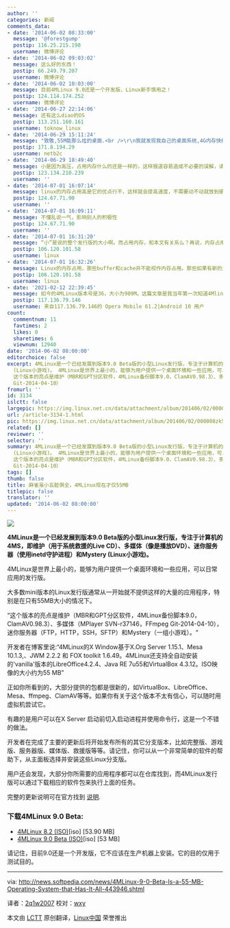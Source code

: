```yaml
---
author: ''
categories: 新闻
comments_data:
- date: '2014-06-02 08:33:00'
  message: '@forestgump'
  postip: 116.25.215.198
  username: 微博评论
- date: '2014-06-02 09:03:02'
  message: 这么好的东西！
  postip: 66.249.79.207
  username: 微博评论
- date: '2014-06-02 10:03:00'
  message: 目前4MLinux 9.0还是一个开发版，Linux新手慎用之！
  postip: 124.114.174.252
  username: 微博评论
- date: '2014-06-27 22:14:06'
  message: 还有这么diao的OS
  postip: 113.251.160.161
  username: toknow_linux
- date: '2014-06-29 15:11:24'
  message: "致敬,55M能那么炫的桌面.<br />\r\n我就发现我自己的桌面系统,4G内存快给我吃完了."
  postip: 171.8.194.29
  username: netb2c
- date: '2014-06-29 18:49:40'
  message: 小是因为高压，占用内存什么的还是一样的，这样报道容易造成不必要的误解，请斟酌～
  postip: 123.134.210.239
  username: ''
- date: '2014-07-01 16:07:14'
  message: linux的内存占用高是它的优点行不，这样就会提高速度，不需要动不动就放到硬盘缓存中而影响速度，也不了解
  postip: 124.67.71.90
  username: ''
- date: '2014-07-01 16:09:11'
  message: 不懂乱说一气，影响别人的积极性
  postip: 124.67.71.90
  username: ''
- date: '2014-07-01 16:31:20'
  message: “小”是说的整个发行版的大小啊。而占用内存，和本文有关系么？再说，内存占用这个，Linux内存相对占用不高，那些缓存和缓冲并不能视作内存占用吧。
  postip: 106.120.101.58
  username: linux
- date: '2014-07-01 16:32:26'
  message: Linux的内存占用，那些buffer和cache并不能视作内存占用。那些如果有新的进程申请，是马上可用的。
  postip: 106.120.101.58
  username: linux
- date: '2021-02-12 22:39:45'
  message: 如今的4MLinux版本号是36，大小为909M。这篇文章是我当年第一次知道4Mlinux。
  postip: 117.136.79.146
  username: 来自117.136.79.146的 Opera Mobile 61.2|Android 10 用户
count:
  commentnum: 11
  favtimes: 2
  likes: 0
  sharetimes: 6
  viewnum: 12940
date: '2014-06-02 08:00:00'
editorchoice: false
excerpt: 4MLinux是一个已经发展到版本9.0 Beta版的小型Linux发行版，专注于计算机的4MS，即维护（用于系统救援的Live CD）、多媒体（像是播放DVD）、迷你服务器（使用inetd守护进程）和Mystery
  (Linux小游戏)。 4MLinux是世界上最小的，能够为用户提供一个桌面环境和一些应用，可以日常应用的发行版。 大多数mini版本的Linux发行版通常从一开始就不提供这样的大量的应用程序，特别是在只有55MB大小的情况下。
  这个版本的亮点是维护（MBR和GPT分区软件，4MLinux备份脚本9.0，ClamAV0.98.3）、多媒体（MPlayer SVN-r37146，FFmpeg
  Git-2014-04-10）
fromurl: ''
id: 3134
islctt: false
largepic: https://img.linux.net.cn/data/attachment/album/201406/02/000008zk5yzg56pyz96uxy.jpg
url: /article-3134-1.html
pic: https://img.linux.net.cn/data/attachment/album/201406/02/000008zk5yzg56pyz96uxy.jpg.thumb.jpg
related: []
reviewer: ''
selector: ''
summary: 4MLinux是一个已经发展到版本9.0 Beta版的小型Linux发行版，专注于计算机的4MS，即维护（用于系统救援的Live CD）、多媒体（像是播放DVD）、迷你服务器（使用inetd守护进程）和Mystery
  (Linux小游戏)。 4MLinux是世界上最小的，能够为用户提供一个桌面环境和一些应用，可以日常应用的发行版。 大多数mini版本的Linux发行版通常从一开始就不提供这样的大量的应用程序，特别是在只有55MB大小的情况下。
  这个版本的亮点是维护（MBR和GPT分区软件，4MLinux备份脚本9.0，ClamAV0.98.3）、多媒体（MPlayer SVN-r37146，FFmpeg
  Git-2014-04-10）
tags: []
thumb: false
title: 麻雀虽小五脏俱全，4MLinux现在才仅55MB
titlepic: false
translator: ''
updated: '2014-06-02 08:00:00'
---
```


![](/data/attachment/album/201406/02/000008zk5yzg56pyz96uxy.jpg)


**4MLinux是一个已经发展到版本9.0 Beta版的小型Linux发行版，专注于计算机的4MS，即维护（用于系统救援的Live CD）、多媒体（像是播放DVD）、迷你服务器（使用inetd守护进程）和Mystery (Linux小游戏)。**


4MLinux是世界上最小的，能够为用户提供一个桌面环境和一些应用，可以日常应用的发行版。


大多数mini版本的Linux发行版通常从一开始就不提供这样的大量的应用程序，特别是在只有55MB大小的情况下。


“这个版本的亮点是维护（MBR和GPT分区软件，4MLinux备份脚本9.0，ClamAV0.98.3）、多媒体（MPlayer SVN-r37146，FFmpeg Git-2014-04-10），迷你服务器（FTP，HTTP，SSH，SFTP）和Mystery（一组小游戏）。“


开发者在博客里说:“4MLinux的X Window基于X.Org Server 1.15.1、Mesa 10.1.3,、JWM 2.2.2 和 FOX toolkit 1.6.49。4MLinux还支持全自动安装的'vanilla'版本的LibreOffice4.2.4、Java RE 7u55和VirtualBox 4.3.12。ISO映像的大小约为55 MB”


正如你所看到的，大部分提供的包都是很新的，如VirtualBox、LibreOffice、Mesa、ffmpeg、ClamAV等等。如果你有关于这个版本不太有信心，可以随时用虚拟机尝试它。


有趣的是用户可以在X Server 启动前切入启动进程并使用命令行，这是一个不错的做法。


开发者在完成了主要的更新后将开始发布所有的其它分支版本，比如完整版、游戏版、服务器版、媒体版、救援版等等。请记住，你可以从一个非常简单的软件的帮助下，从主面板选择并安装这些Linux分支版。


用户还会发现，大部分你所需要的应用程序都可以在仓库找到，而4MLinux发行版可以通过下载相应的软件包来执行上面的任务。


完整的更新说明可在官方找到 [说明](http://4mlinux-releases.blogspot.ro/2014/05/4mlinux-90-beta-released.html).


### 下载4MLinux 9.0 Beta:


* [4MLinux 8.2 (ISO)](http://sourceforge.net/projects/linux4m/files/8.0/updates/8.2/livecd/4MLinux-8.2.iso/download)[iso] [53.90 MB]
* [4MLinux 9.0 Beta (ISO)](http://sourceforge.net/projects/linux4m/files/9.0/livecd/4MLinux-9.0.iso/download)[iso] [53 MB]


请记住，目前9.0还是一个开发版，它不应该在生产机器上安装。它的目的仅用于测试目的。




---


via: <http://news.softpedia.com/news/4MLinux-9-0-Beta-Is-a-55-MB-Operating-System-that-Has-It-All-443946.shtml>


译者：[2q1w2007](https://github.com/2q1w2007) 校对：[wxy](https://github.com/wxy)


本文由 [LCTT](https://github.com/LCTT/TranslateProject) 原创翻译，[Linux中国](http://linux.cn/) 荣誉推出